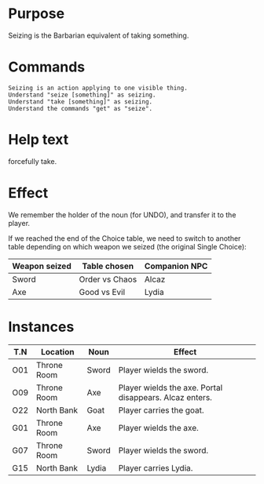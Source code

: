# Purpose

Seizing is the Barbarian equivalent of taking something.

# Commands

```
Seizing is an action applying to one visible thing.
Understand "seize [something]" as seizing.
Understand "take [something]" as seizing.
Understand the commands "get" as "seize".
```

# Help text

forcefully take.

# Effect

We remember the holder of the noun (for UNDO), and transfer it to the player.

If we reached the end of the Choice table, we need to switch to another table depending on which weapon we seized (the original Single Choice):

Weapon seized | Table chosen   | Companion NPC
--------------|----------------|--------------
Sword         | Order vs Chaos | Alcaz
Axe           | Good vs Evil   | Lydia

# Instances

T.N | Location    | Noun  | Effect
----|-------------|-------|-------
O01 | Throne Room | Sword | Player wields the sword.
O09 | Throne Room | Axe   | Player wields the axe. Portal disappears. Alcaz enters.
O22 | North Bank  | Goat  | Player carries the goat.
G01 | Throne Room | Axe   | Player wields the axe.
G07 | Throne Room | Sword | Player wields the sword.
G15 | North Bank  | Lydia | Player carries Lydia.
